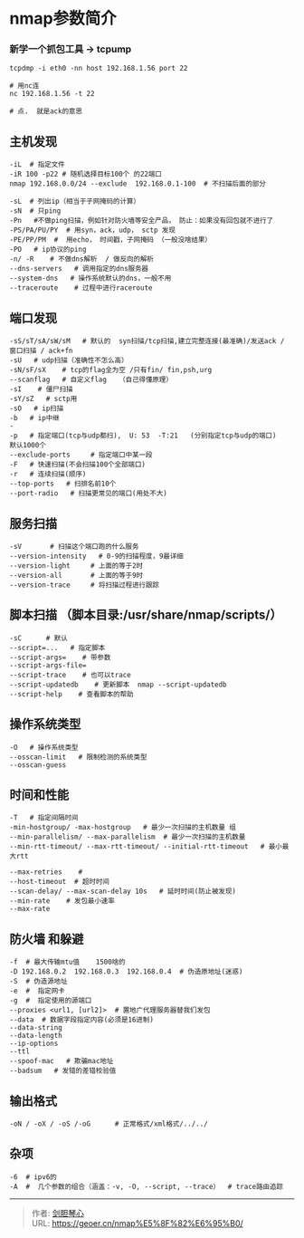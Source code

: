 # nmap参数简介



  
### 新学一个抓包工具 ->   tcpump

```
tcpdmp -i eth0 -nn host 192.168.1.56 port 22 

# 用nc连
nc 192.168.1.56 -t 22

# 点.  就是ack的意思

```




## 主机发现
  
```
-iL  # 指定文件
-iR 100 -p22 # 随机选择目标100个 的22端口 
nmap 192.168.0.0/24 --exclude  192.168.0.1-100  # 不扫描后面的部分

-sL  # 列出ip（相当于子网掩码的计算）
-sN  # 只ping
-Pn   #不做ping扫描，例如针对防火墙等安全产品， 防止：如果没有回包就不进行了    
-PS/PA/PU/PY  # 用syn，ack，udp， sctp 发现
-PE/PP/PM  #  用echo， 时间戳，子网掩码 （一般没啥结果）
-PO   # ip协议的ping
-n/ -R    # 不做dns解析  / 做反向的解析
--dns-servers   # 调用指定的dns服务器
--system-dns   # 操作系统默认的dns，一般不用
--traceroute    # 过程中进行raceroute
```

## 端口发现

```
-sS/sT/sA/sW/sM   # 默认的  syn扫描/tcp扫描,建立完整连接(最准确)/发送ack / 窗口扫描 / ack+fn
-sU   # udp扫描（准确性不怎么高）
-sN/sF/sX    # tcp的flag全为空 /只有fin/ fin,psh,urg
--scanflag   # 自定义flag   （自己得懂原理）
-sI    # 僵尸扫描
-sY/sZ   # sctp用  
-sO   # ip扫描
-b   # ip中继
-
-p   # 指定端口(tcp与udp都扫),  U: 53  -T:21   (分别指定tcp与udp的端口)   默认1000个
--exclude-ports     # 指定端口中某一段
-F   # 快速扫描(不会扫描100个全部端口)
-r   # 连续扫描(顺序)
--top-ports   # 扫排名前10个
--port-radio   # 扫描更常见的端口(用处不大)
```

## 服务扫描

```
-sV       # 扫描这个端口跑的什么服务
--version-intensity   # 0-9的扫描程度，9最详细
--version-light     # 上面的等于2时
--version-all       # 上面的等于9时
--version-trace     # 将扫描过程进行跟踪
```


## 脚本扫描  （脚本目录:/usr/share/nmap/scripts/）

```
-sC      # 默认
--script=...   # 指定脚本
--script-args=    # 带参数
--script-args-file=    
--script-trace    # 也可以trace
--script-updatedb    # 更新脚本  nmap --script-updatedb
--script-help    # 查看脚本的帮助
```


## 操作系统类型

```
-O   # 操作系统类型
--osscan-limit   # 限制检测的系统类型
--osscan-guess
```


## 时间和性能

```
-T   # 指定间隔时间
-min-hostgroup/ -max-hostgroup   # 最少一次扫描的主机数量 组
--min-parallelism/ --max-parallelism  # 最少一次扫描的主机数量
--min-rtt-timeout/ --max-rtt-timeout/ --initial-rtt-timeout   # 最小最大rtt

--max-retries    #
--host-timeout  # 超时时间
--scan-delay/ --max-scan-delay 10s   # 延时时间(防止被发现)
--min-rate    # 发包最小速率
--max-rate
```


## 防火墙 和躲避

```
-f  # 最大传输mtu值    1500啥的
-D 192.168.0.2  192.168.0.3  192.168.0.4  # 伪造原地址(迷惑)
-S  # 伪造源地址
-e  #  指定网卡
-g  #  指定使用的源端口
--proxies <url1, [url2]>  # 置地广代理服务器替我们发包 
--data  # 数据字段指定内容(必须是16进制)
--data-string
--data-length
--ip-options
--ttl
--spoof-mac   # 欺骗mac地址
--badsum   # 发错的差错校验值
```


## 输出格式


```
-oN / -oX / -oS /-oG      # 正常格式/xml格式/../../

```

## 杂项

```
-6  # ipv6的
-A  #  几个参数的组合（涵盖：-v, -O, --script, --trace）  # trace路由追踪
```






























---

> 作者: [剑胆琴心](http://geoer.cn)  
> URL: https://geoer.cn/nmap%E5%8F%82%E6%95%B0/  

